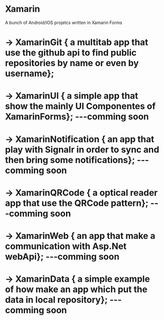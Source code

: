 # Xamarin
A bunch of Android/IOS projetcs written in Xamarin Forms

# -> XamarinGit { a multitab app that use the github api to find public repositories by name or even by username};
# -> XamarinUI { a simple app that show the mainly UI Componentes of XamarinForms}; ---comming soon
# -> XamarinNotification { an app that play with Signalr in order to sync and then bring some notifications}; ---comming soon
# -> XamarinQRCode { a optical reader app that use the QRCode pattern}; ---comming soon
# -> XamarinWeb { an app that make a communication with Asp.Net webApi}; ---comming soon
# -> XamarinData { a simple example of how make an app which put the data in local repository}; ---comming soon
